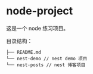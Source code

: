 # node-project

这是一个 node 练习项目。

目录结构：
```
├── README.md
└── nest-demo // nest demo 项目
└── nest-posts // nest 博客项目
```
